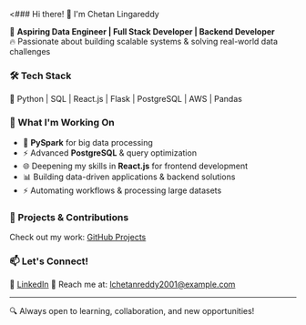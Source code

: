
<### Hi there! 👋 I'm Chetan Lingareddy  

🚀 **Aspiring Data Engineer | Full Stack Developer | Backend Developer**  
🔥 Passionate about building scalable systems & solving real-world data challenges  

### 🛠 Tech Stack  
🐍 Python | SQL | React.js | Flask | PostgreSQL | AWS | Pandas  

### 📌 What I'm Working On  
- 🚀 **PySpark** for big data processing  
- ⚡ Advanced **PostgreSQL** & query optimization  
- 🌐 Deepening my skills in **React.js** for frontend development  
- 📊 Building data-driven applications & backend solutions  
- ⚡ Automating workflows & processing large datasets  

### 📂 Projects & Contributions  
Check out my work: [GitHub Projects](https://github.com/ChetanLingareddy)  

### 📫 Let's Connect!  
🔗 [LinkedIn]([https://www.linkedin.com/in/your-profile](https://www.linkedin.com/in/chetan-lingareddy-106992218/))  
📧 Reach me at: lchetanreddy2001@example.com  

---

🔍 Always open to learning, collaboration, and new opportunities!
